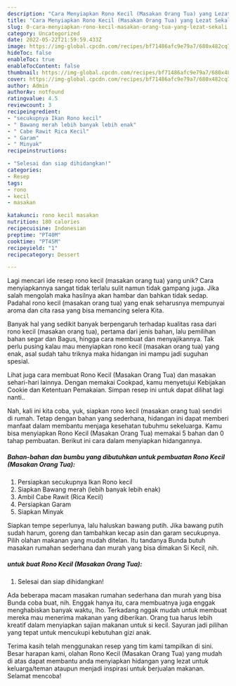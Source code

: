 ```yaml
---
description: "Cara Menyiapkan Rono Kecil (Masakan Orang Tua) yang Lezat Sekali"
title: "Cara Menyiapkan Rono Kecil (Masakan Orang Tua) yang Lezat Sekali"
slug: 0-cara-menyiapkan-rono-kecil-masakan-orang-tua-yang-lezat-sekali
category: Uncategorized
date: 2022-05-22T21:59:59.433Z
image: https://img-global.cpcdn.com/recipes/bf71486afc9e79a7/680x482cq70/rono-kecil-masakan-orang-tua-foto-resep-utama.jpg
hideToc: false
enableToc: true
enableTocContent: false
thumbnail: https://img-global.cpcdn.com/recipes/bf71486afc9e79a7/680x482cq70/rono-kecil-masakan-orang-tua-foto-resep-utama.jpg
cover: https://img-global.cpcdn.com/recipes/bf71486afc9e79a7/680x482cq70/rono-kecil-masakan-orang-tua-foto-resep-utama.jpg
author: Admin
authorAv: notfound
ratingvalue: 4.5
reviewcount: 3
recipeingredient:
- "secukupnya Ikan Rono kecil"
- " Bawang merah lebih banyak lebih enak"
- " Cabe Rawit Rica Kecil"
- " Garam"
- " Minyak"
recipeinstructions:

- "Selesai dan siap dihidangkan!"
categories:
- Resep
tags:
- rono
- kecil
- masakan

katakunci: rono kecil masakan 
nutrition: 180 calories
recipecuisine: Indonesian
preptime: "PT40M"
cooktime: "PT45M"
recipeyield: "1"
recipecategory: Dessert

---
```





Lagi mencari ide resep rono kecil (masakan orang tua) yang unik? Cara menyiapkannya sangat tidak terlalu sulit namun tidak gampang juga. Jika salah mengolah maka hasilnya akan hambar dan bahkan tidak sedap. Padahal rono kecil (masakan orang tua) yang enak seharusnya mempunyai aroma dan cita rasa yang bisa memancing selera Kita.





Banyak hal yang sedikit banyak berpengaruh terhadap kualitas rasa dari rono kecil (masakan orang tua), pertama dari jenis bahan, lalu pemilihan bahan segar dan Bagus, hingga cara membuat dan menyajikannya. Tak perlu pusing kalau mau menyiapkan rono kecil (masakan orang tua) yang enak,      asal sudah tahu triknya maka hidangan ini mampu jadi suguhan spesial.














Lihat juga cara membuat Rono Kecil (Masakan Orang Tua) dan masakan sehari-hari lainnya. Dengan memakai Cookpad, kamu menyetujui Kebijakan Cookie dan Ketentuan Pemakaian. Simpan resep ini untuk dapat dilihat lagi nanti..






Nah, kali ini kita coba, yuk, siapkan rono kecil (masakan orang tua) sendiri di rumah. Tetap dengan bahan yang sederhana, hidangan ini dapat memberi manfaat dalam membantu menjaga kesehatan tubuhmu sekeluarga. Kamu bisa menyiapkan Rono Kecil (Masakan Orang Tua) memakai 5 bahan dan 0 tahap pembuatan. Berikut ini cara dalam menyiapkan hidangannya.

<!--inarticleads1-->

##### Bahan-bahan dan bumbu yang dibutuhkan untuk pembuatan Rono Kecil (Masakan Orang Tua):

1. Persiapkan secukupnya Ikan Rono kecil
1. Siapkan  Bawang merah (lebih banyak lebih enak)
1. Ambil  Cabe Rawit (Rica Kecil)
1. Persiapkan  Garam
1. Siapkan  Minyak


Siapkan tempe seperlunya, lalu haluskan bawang putih. Jika bawang putih sudah harum, goreng dan tambahkan kecap asin dan garam secukupnya. Pilih olahan makanan yang mudah ditelan. Itu tandanya Bunda butuh masakan rumahan sederhana dan murah yang bisa dimakan Si Kecil, nih. 

<!--inarticleads2-->

#####  untuk buat Rono Kecil (Masakan Orang Tua):


1. Selesai dan siap dihidangkan!

Ada beberapa macam masakan rumahan sederhana dan murah yang bisa Bunda coba buat, nih. Enggak hanya itu, cara membuatnya juga enggak menghabiskan banyak waktu, lho. Terkadang nggak mudah untuk membuat mereka mau menerima makanan yang diberikan. Orang tua harus lebih kreatif dalam menyiapkan sajian makanan untuk si kecil. Sayuran jadi pilihan yang tepat untuk mencukupi kebutuhan gizi anak. 

Terima kasih telah menggunakan resep yang tim kami tampilkan di sini. Besar harapan kami, olahan Rono Kecil (Masakan Orang Tua) yang mudah di atas dapat membantu anda menyiapkan hidangan yang lezat untuk keluarga/teman ataupun menjadi inspirasi untuk berjualan makanan. Selamat mencoba!
